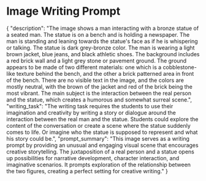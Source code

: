 # Image Writing Prompt

{
  "description": "The image shows a man interacting with a bronze statue of a seated man. The statue is on a bench and is holding a newspaper. The man is standing and leaning towards the statue's face as if he is whispering or talking. The statue is dark grey-bronze color. The man is wearing a light brown jacket, blue jeans, and black athletic shoes. The background includes a red brick wall and a light grey stone or pavement ground.  The ground appears to be made of two different materials:  one which is a cobblestone-like texture behind the bench, and the other a brick patterned area in front of the bench. There are no visible text in the image, and the colors are mostly neutral, with the brown of the jacket and red of the brick being the most vibrant. The main subject is the interaction between the real person and the statue, which creates a humorous and somewhat surreal scene.",
  "writing_task": "The writing task requires the students to use their imagination and creativity by writing a story or dialogue around the interaction between the real man and the statue. Students could explore the content of the conversation or create a scene where the statue suddenly comes to life.  Or imagine who the statue is supposed to represent and what his story could be.",
  "prompt_summary": "This image serves as a writing prompt by providing an unusual and engaging visual scene that encourages creative storytelling. The juxtaposition of a real person and a statue opens up possibilities for narrative development, character interaction, and imaginative scenarios. It prompts exploration of the relationship between the two figures, creating a perfect setting for creative writing."
}
